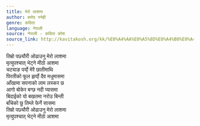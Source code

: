 ```yaml
---
title: मेरो लाशमा
author: प्रमोद स्नेही
genre: कविता
language: नेपाली
source: नेपाली - कविता कोश
source_link: http://kavitakosh.org/kk/%E0%A4%AA%E0%A5%8D%E0%A4%B0%E0%A4%AE%E0%A5%8B%E0%A4%A6_%E0%A4%B8%E0%A5%8D%E0%A4%A8%E0%A5%87%E0%A4%B9%E0%A5%80
---
```


तिम्रो पछ्यौरी ओढाउनु मेरो लाशमा  
मृत्युपश्चात् भेट्ने मीठो आशमा  
चट्याङ पर्यो् मेरै छातीमाथि  
पिरतीको फूल झर्यो् दैव मधुमासमा  
आँखामा सपनाको लाम लस्कर छ  
आगो बोकेर बग्छ नदी प्यासमा  
बिदाईको यो बखतमा नरोउ बिन्ती  
बाँचेको छु तिम्ले फेर्ने सासमा  
तिम्रो पछ्यौरी ओढाउनु मेरो लाशमा  
मृत्युपश्चात् भेट्ने मीठो आशमा

